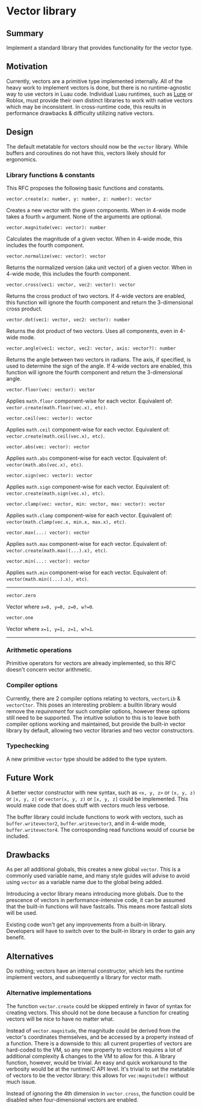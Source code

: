 # Vector library

## Summary

Implement a standard library that provides functionality for the vector type.

## Motivation

Currently, vectors are a primitive type implemented internally. All of the heavy work to implement vectors is done, but there is no runtime-agnostic way to use vectors in Luau code. Individual Luau runtimes, such as [Lune](https://github.com/lune-org/lune) or Roblox, must provide their own distinct libraries to work with native vectors which may be inconsistent. In cross-runtime code, this results in performance drawbacks & difficulty utilizing native vectors.

## Design

The default metatable for vectors should now be the `vector` library. While buffers and coroutines do not have this, vectors likely should for ergonomics.

### Library functions & constants

This RFC proposes the following basic functions and constants.

`vector.create(x: number, y: number, z: number): vector`

Creates a new vector with the given components. When in 4-wide mode takes a fourth `w` argument. None of the arguments are optional.

`vector.magnitude(vec: vector): number`

Calculates the magnitude of a given vector. When in 4-wide mode, this includes the fourth component.

`vector.normalize(vec: vector): vector`

Returns the normalized version (aka unit vector) of a given vector. When in 4-wide mode, this includes the fourth component.

`vector.cross(vec1: vector, vec2: vector): vector`

Returns the cross product of two vectors. If 4-wide vectors are enabled, this function will ignore the fourth component and return the 3-dimensional cross product.

`vector.dot(vec1: vector, vec2: vector): number`

Returns the dot product of two vectors. Uses all components, even in 4-wide mode.

`vector.angle(vec1: vector, vec2: vector, axis: vector?): number`

Returns the angle between two vectors in radians. The axis, if specified, is used to determine the sign of the angle. If 4-wide vectors are enabled, this function will ignore the fourth component and return the 3-dimensional angle.

`vector.floor(vec: vector): vector`

Applies `math.floor` component-wise for each vector. Equivalent of: `vector.create(math.floor(vec.x), etc)`.

`vector.ceil(vec: vector): vector`

Applies `math.ceil` component-wise for each vector. Equivalent of: `vector.create(math.ceil(vec.x), etc)`.

`vector.abs(vec: vector): vector`

Applies `math.abs` component-wise for each vector. Equivalent of: `vector(math.abs(vec.x), etc)`.

`vector.sign(vec: vector): vector`

Applies `math.sign` component-wise for each vector. Equivalent of: `vector.create(math.sign(vec.x), etc)`.

`vector.clamp(vec: vector, min: vector, max: vector): vector`

Applies `math.clamp` component-wise for each vector. Equivalent of: `vector(math.clamp(vec.x, min.x, max.x), etc)`.

`vector.max(...: vector): vector`

Applies `math.max` component-wise for each vector. Equivalent of: `vector.create(math.max((...).x), etc)`.

`vector.min(...: vector): vector`

Applies `math.min` component-wise for each vector. Equivalent of: `vector(math.min((...).x), etc)`.

---

`vector.zero`

Vector where `x=0, y=0, z=0, w?=0`.

`vector.one`

Vector where `x=1, y=1, z=1, w?=1`.

---

### Arithmetic operations

Primitive operators for vectors are already implemented, so this RFC doesn't concern vector arithmetic.

### Compiler options

Currently, there are 2 compiler options relating to vectors, `vectorLib` & `vectorCtor`. This poses an interesting problem: a builtin library would remove the _requirement_ for such compiler options, however these options still need to be supported. The intuitive solution to this is to leave both compiler options working and maintained, but provide the built-in vector library by default, allowing two vector libraries and two vector constructors.

### Typechecking

A new primitive `vector` type should be added to the type system.

## Future Work

A better vector constructor with new syntax, such as `<x, y, z>` or `(x, y, z)` or `|x, y, z|` or `vector(x, y, z)` or `[x, y, z]` could be implemented. This would make code that does stuff with vectors much less verbose.

The buffer library could include functions to work with vectors, such as `buffer.writevector2`, `buffer.writevector3`, and in 4-wide mode, `buffer.writevector4`. The corrosponding read functions would of course be included.

## Drawbacks

As per all additional globals, this creates a new global `vector`. This is a commonly used variable name, and many style guides will advise to avoid using `vector` as a variable name due to the global being added.

Introducing a vector library means introducing more globals. Due to the prescence of vectors in performance-intensive code, it can be assumed that the built-in functions will have fastcalls. This means more fastcall slots will be used.

Existing code won't get any improvements from a built-in library. Developers will have to switch over to the built-in library in order to gain any benefit.

## Alternatives

Do nothing; vectors have an internal constructor, which lets the runtime implement vectors, and subsequently a library for vector math.

### Alternative implementations

The function `vector.create` could be skipped entirely in favor of syntax for creating vectors. This should not be done because a function for creating vectors will be nice to have no matter what.

Instead of `vector.magnitude`, the magnitude could be derived from the vector's coordinates themselves, and be accessed by a property instead of a function. There is a downside to this: all current properties of vectors are hard-coded to the VM, so any new property to vectors requires a lot of additional complexity & changes to the VM to allow for this. A library function, however, would be trivial. An easy and quick workaround to the verbosity would be at the runtime/C API level. It's trivial to set the metatable of vectors to be the vector library: this allows for `vec:magnitude()` without much issue.

Instead of ignoring the 4th dimension in `vector.cross`, the function could be disabled when four-dimensional vectors are enabled.
